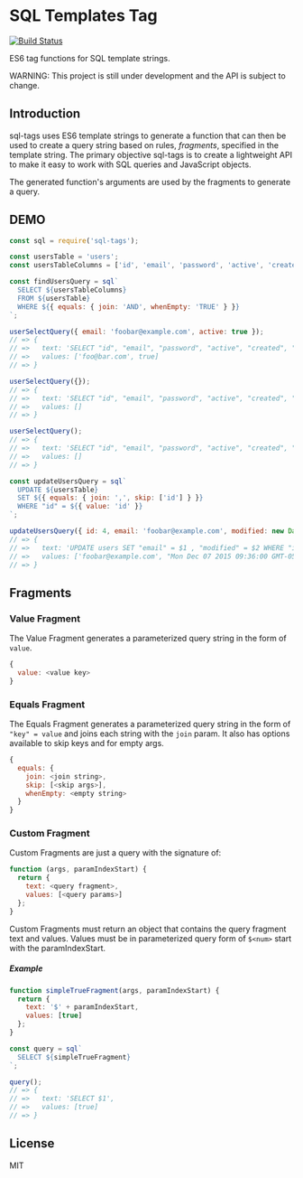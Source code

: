 # SQL Templates Tag

[![Build Status](https://travis-ci.org/snooc/sql-tags.svg?branch=master)](https://travis-ci.org/snooc/sql-tags)

ES6 tag functions for SQL template strings.

WARNING: This project is still under development and the API is subject to change.

## Introduction

sql-tags uses ES6 template strings to generate a function that can then be used to create a query string based on rules, *fragments*, specified in the template string. The primary objective sql-tags is to create a lightweight API to make it easy to work with SQL queries and JavaScript objects.

The generated function's arguments are used by the fragments to generate a query.

## DEMO

```javascript
const sql = require('sql-tags');

const usersTable = 'users';
const usersTableColumns = ['id', 'email', 'password', 'active', 'created', 'modified'];

const findUsersQuery = sql`
  SELECT ${usersTableColumns}
  FROM ${usersTable}
  WHERE ${{ equals: { join: 'AND', whenEmpty: 'TRUE' } }}
`;

userSelectQuery({ email: 'foobar@example.com', active: true });
// => {
// =>   text: 'SELECT "id", "email", "password", "active", "created", "modified" FROM users WHERE "email" = $1 AND "active" = $2',
// =>   values: ['foo@bar.com', true]
// => }

userSelectQuery({});
// => {
// =>   text: 'SELECT "id", "email", "password", "active", "created", "modified" FROM users WHERE TRUE',
// =>   values: []
// => }

userSelectQuery();
// => {
// =>   text: 'SELECT "id", "email", "password", "active", "created", "modified" FROM users WHERE TRUE',
// =>   values: []
// => }

const updateUsersQuery = sql`
  UPDATE ${usersTable}
  SET ${{ equals: { join: ',', skip: ['id'] } }}
  WHERE "id" = ${{ value: 'id' }}
`;

updateUsersQuery({ id: 4, email: 'foobar@example.com', modified: new Date() });
// => {
// =>   text: 'UPDATE users SET "email" = $1 , "modified" = $2 WHERE "id" = $3',
// =>   values: ['foobar@example.com', "Mon Dec 07 2015 09:36:00 GMT-0500 (EST)", 4]
// => }
```

## Fragments

### Value Fragment

The Value Fragment generates a parameterized query string in the form of `value`.

```javascript
{
  value: <value key>
}
```

### Equals Fragment

The Equals Fragment generates a parameterized query string in the form of `"key" = value` and joins each string with the `join` param. It also has options available to skip keys and for empty args.

```javascript
{
  equals: {
    join: <join string>,
    skip: [<skip args>],
    whenEmpty: <empty string>
  }
}
```

### Custom Fragment

Custom Fragments are just a query with the signature of:

```javascript
function (args, paramIndexStart) {
  return {
    text: <query fragment>,
    values: [<query params>]
  };
}
```

Custom Fragments must return an object that contains the query fragment text and values. Values must be in parameterized query form of `$<num>` start with the paramIndexStart.

##### Example

```javascript
function simpleTrueFragment(args, paramIndexStart) {
  return {
    text: '$' + paramIndexStart,
    values: [true]
  };
}

const query = sql`
  SELECT ${simpleTrueFragment}
`;

query();
// => {
// =>   text: 'SELECT $1',
// =>   values: [true]
// => }
```

## License

MIT
